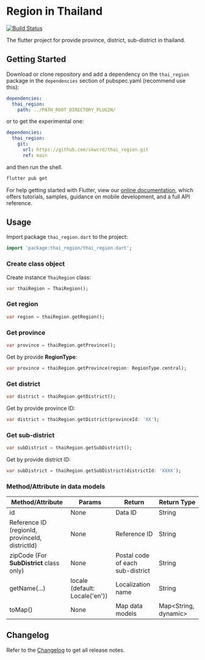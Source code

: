 # Region in Thailand

[![Build Status](https://github.com/skwcrd/thai_region/actions/workflows/ci.yml/badge.svg)](https://github.com/skwcrd/thai_region/actions/workflows/ci.yml)

The flutter project for provide province, district, sub-district in thailand.

## Getting Started

Download or clone repository and add a dependency on the `thai_region` package in the `dependencies` section of pubspec.yaml (recommend use this):

```yaml
dependencies:
  thai_region:
    path: ../PATH_ROOT_DIRECTORY_PLUGIN/
```

or to get the experimental one:

```yaml
dependencies:
  thai_region:
    git:
      url: https://github.com/skwcrd/thai_region.git
      ref: main
```

and then run the shell.

```cmd
flutter pub get
```

For help getting started with Flutter, view our [online documentation](https://flutter.dev/docs), which offers tutorials, samples, guidance on mobile development, and a full API reference.

## Usage

Import package `thai_region.dart` to the project:

```dart
import 'package:thai_region/thai_region.dart';
```

### Create class object

Create instance `ThaiRegion` class:

  ```dart
  var thaiRegion = ThaiRegion();
  ```

### Get region

```dart
var region = thaiRegion.getRegion();
```

### Get province

```dart
var province = thaiRegion.getProvince();
```

Get by provide **RegionType**:

```dart
var province = thaiRegion.getProvince(region: RegionType.central);
```

### Get district

```dart
var district = thaiRegion.getDistrict();
```

Get by provide province ID:

```dart
var district = thaiRegion.getDistrict(provinceId: 'XX');
```

### Get sub-district

```dart
var subDistrict = thaiRegion.getSubDistrict();
```

Get by provide district ID:

```dart
var subDistrict = thaiRegion.getSubDistrict(districtId: 'XXXX');
```

### Method/Attribute in data models

| Method/Attribute | Params | Return | Return Type |
| ------------- | ------------- | ------------- | ------------- |
| id | None | Data ID | String |
| Reference ID (regionId, provinceId, districtId) | None | Reference ID | String |
| zipCode (For **SubDistrict** class only) | None | Postal code of each sub-district | String |
| getName(...) | locale (default: Locale('en')) | Localization name | String |
| toMap() | None | Map data models | Map<String, dynamic> |

## Changelog

Refer to the [Changelog](https://github.com/skwcrd/thai_region/blob/main/CHANGELOG.md) to get all release notes.
